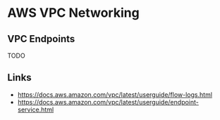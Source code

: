 # AWS VPC Networking

## VPC Endpoints

TODO

## Links

- https://docs.aws.amazon.com/vpc/latest/userguide/flow-logs.html
- https://docs.aws.amazon.com/vpc/latest/userguide/endpoint-service.html
